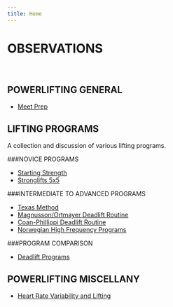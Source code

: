 ```yaml
---
title: Home
---
```


OBSERVATIONS
========== 
 <br/>

POWERLIFTING GENERAL
---------------
* [Meet Prep](http://ligand.me/Meet_Prep "Preparing for a meet")

LIFTING PROGRAMS
----------------
A collection and discussion of various lifting programs. 

###NOVICE PROGRAMS
* [Starting Strength](http://ligand.me/Starting_Strength "A popular beginner barbell program by Mark Rippetoe.")
* [Stronglifts 5x5](http://ligand.me/Stronglifts_5x5 "A popular beginner barbell program by Mehdi.")

###INTERMEDIATE TO ADVANCED PROGRAMS
* [Texas Method](http://ligand.me/Texas_Method "A weekly-progression barbell program.")
* [Magnusson/Ortmayer Deadlift Routine](http://ligand.me/Magnusson_Ortmayer_Routine "Moderate-high volume deadlift program.")
* [Coan-Phillippi Deadlift Routine](http://ligand.me/Coan-Phillippi_Routine "Deadlift program that makes high use of assistance work.")
* [Norwegian High Frequency Programs](http://ligand.me/Norwegian_High_Frequency_Programs "Norwegian study on high-frequency lifting leading to faster strength gains")

###PROGRAM COMPARISON
* [Deadlift Programs](http://ligand.me/Deadlift_Programs "A list of deadlifting programs compared.")

POWERLIFTING MISCELLANY
-------------
* [Heart Rate Variability and Lifting](http://ligand.me/Heart_Rate_Variability_and_Lifting "Using HRV to assist in programming deloads")
